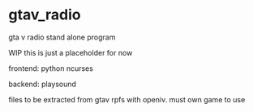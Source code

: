 # gtav_radio
gta v radio stand alone program

WIP this is just a placeholder for now

frontend:
python ncurses 

backend:
playsound

files to be extracted from gtav rpfs with openiv. must own game to use

